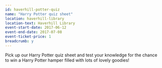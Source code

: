 ```yaml
---
id: haverhill-potter-quiz
name: "Harry Potter quiz sheet"
location: haverhill-library
location-text: Haverhill Library
event-start-date: 2017-06-12
event-end-date: 2017-07-08
event-ticket-price: 1
breadcrumb: y
---
```


Pick up our Harry Potter quiz sheet and test your knowledge for the chance to win a Harry Potter hamper filled with lots of lovely goodies!
